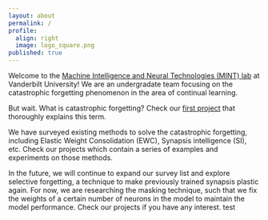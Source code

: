 ```yaml
---
layout: about
permalink: /
profile:
  align: right
  image: logo_square.png
published: true
---
```


Welcome to the <a href="http://lab.vanderbilt.edu/mint-lab" target="_blank">Machine Intelligence and Neural Technologies (MINT) lab</a> at Vanderbilt University! We are an undergradate team focusing on the catastrophic forgetting phenomenon in the area of continual learning.

But wait. What is catastrophic forgetting? Check our [first project](projects/1_project) that thoroughly explains this term.

We have surveyed existing methods to solve the catastrophic forgetting, including Elastic Weight Consolidation (EWC), Synapsis intelligence (SI), etc. Check our projects which contain a series of examples and experiments on those methods.

In the future, we will continue to expand our survey list and explore selective forgetting, a technique to make previously trained synapsis plastic again. For now, we are researching the masking technique, such that we fix the weights of a certain number of neurons in the model to maintain the model performance. Check our projects if you have any interest.
test
